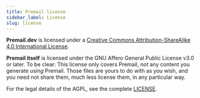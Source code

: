 ```yaml
---
title: Premail license
sidebar_label: License
slug: license
---
```


**Premail.dev** is licensed under a
[Creative Commons Attribution-ShareAlike 4.0 International License](http://creativecommons.org/licenses/by-sa/4.0/).

**Premail itself** is licensed under the GNU Affero General Public License v3.0
or later. To be clear: This license only covers Premail, _not_ any content you
generate _using_ Premail. Those files are yours to do with as you wish, and you
need not share them, much less license them, in any particular way.

For the legal details of the AGPL, see the complete
[LICENSE](https://github.com/premail/premail/blob/main/LICENSE).
